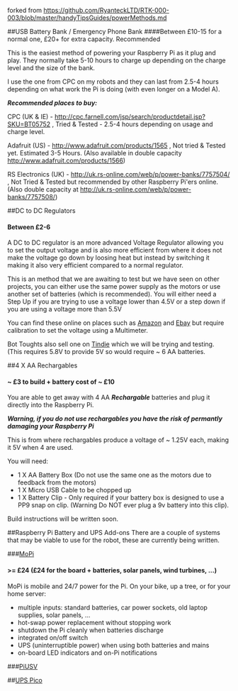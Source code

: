 forked from https://github.com/RyanteckLTD/RTK-000-003/blob/master/handyTipsGuides/powerMethods.md

##USB Battery Bank / Emergency Phone Bank
####Between £10-15 for a normal one, £20+ for extra capacity. Recommended

This is the easiest method of powering your Raspberry Pi as it plug and play. They normally take 5-10 hours to charge up depending on the charge level and the size of the bank.

I use the one from CPC on my robots and they can last from 2.5-4 hours depending on what work the Pi is doing (with even longer on a Model A).

***Recommended places to buy:***

CPC (UK & IE) - http://cpc.farnell.com/jsp/search/productdetail.jsp?SKU=BT05752 , Tried & Tested - 2.5-4 hours depending on usage and charge level.

Adafruit (US) - http://www.adafruit.com/products/1565 , Not tried & Tested yet. Estimated 3-5 Hours. (Also available in double capacity http://www.adafruit.com/products/1566)

RS Electronics (UK) - http://uk.rs-online.com/web/p/power-banks/7757504/ , Not Tried & Tested but recommended by other Raspberry Pi'ers online. (Also double capacity at http://uk.rs-online.com/web/p/power-banks/7757508/)

##DC to DC Regulators
#### Between £2-6 
A DC to DC regulator is an more advanced Voltage Regulator allowing you to set the output voltage and is also more efficient from where it does not make the voltage go down by loosing heat but instead by switching it making it also very efficient compared to a normal regulator.

This is an method that we are awaiting to test but we have seen on other projects, you can either use the same power supply as the motors or use another set of batteries (which is recommended). You will either need a Step Up if you are trying to use a voltage lower than 4.5V or a step down if you are using a voltage more than 5.5V

You can find these online on places such as <a href="http://www.amazon.co.uk/s/ref=nb_sb_ss_c_0_8?url=search-alias%3Delectronics&field-keywords=dc%20to%20dc%20converter&sprefix=DC+to+DC%2Caps%2C157" target="_blank">Amazon</a> and <a href="http://www.ebay.co.uk/itm/New-LM2596-DC-Buck-Step-Down-Voltage-Adjustable-Converter-Power-Module-Regulator-/221392566723?pt=UK_BOI_Electrical_Test_Measurement_Equipment_ET&hash=item338c0679c3" target="_blank">Ebay</a> but require calibration to set the voltage using a Multimeter.

Bot Toughts also sell one on <a href="https://www.tindie.com/products/BBTech/tps5430-buck-power-converter-replaceable-78xx-series/" target="_blank">Tindie</a> which we will be trying and testing. (This requires 5.8V to provide 5V so would require ~ 6 AA batteries.

##4 X AA Rechargables
#### ~ £3 to build + battery cost of ~ £10
You are able to get away with 4 AA ***Rechargable*** batteries and plug it directly into the Raspberry Pi. 

***Warning, if you do not use rechargables you have the risk of permantly damaging your Raspberry Pi***

This is from where rechargables produce a voltage of ~ 1.25V each, making it 5V when 4 are used. 

You will need:
* 1 X AA Battery Box (Do not use the same one as the motors due to feedback from the motors)
* 1 X Micro USB Cable to be chopped up
* 1 X Battery Clip - Only required if your battery box is designed to use a PP9 snap on clip. (Warning Do NOT ever plug a 9v battery into this clip).

Build instructions will be written soon.


##Raspberry Pi Battery and UPS Add-ons
There are a couple of systems that may be viable to use for the robot, these are currently being written.

###[MoPi](http://pi.gate.ac.uk/mopi/)
#### >= £24 (£24 for the board + batteries, solar panels, wind turbines, ...)
MoPi is mobile and 24/7 power for the Pi. On your bike, up a tree, or for your
home server:

* multiple inputs: standard batteries, car power sockets, old laptop supplies,
  solar panels, ...
* hot-swap power replacement without stopping work
* shutdown the Pi cleanly when batteries discharge
* integrated on/off switch
* UPS (uninterruptible power) when using both batteries and mains
* on-board LED indicators and on-Pi notifications

###[PiUSV](http://www.piusv.de/)

##[UPS Pico](http://www.modmypi.com/raspberry-pi/breakout-boards/pi-modules/ups-pico)
